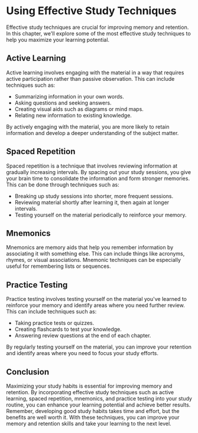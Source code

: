 Using Effective Study Techniques
=========================================================================

Effective study techniques are crucial for improving memory and retention. In this chapter, we'll explore some of the most effective study techniques to help you maximize your learning potential.

Active Learning
---------------

Active learning involves engaging with the material in a way that requires active participation rather than passive observation. This can include techniques such as:

* Summarizing information in your own words.
* Asking questions and seeking answers.
* Creating visual aids such as diagrams or mind maps.
* Relating new information to existing knowledge.

By actively engaging with the material, you are more likely to retain information and develop a deeper understanding of the subject matter.

Spaced Repetition
-----------------

Spaced repetition is a technique that involves reviewing information at gradually increasing intervals. By spacing out your study sessions, you give your brain time to consolidate the information and form stronger memories. This can be done through techniques such as:

* Breaking up study sessions into shorter, more frequent sessions.
* Reviewing material shortly after learning it, then again at longer intervals.
* Testing yourself on the material periodically to reinforce your memory.

Mnemonics
---------

Mnemonics are memory aids that help you remember information by associating it with something else. This can include things like acronyms, rhymes, or visual associations. Mnemonic techniques can be especially useful for remembering lists or sequences.

Practice Testing
----------------

Practice testing involves testing yourself on the material you've learned to reinforce your memory and identify areas where you need further review. This can include techniques such as:

* Taking practice tests or quizzes.
* Creating flashcards to test your knowledge.
* Answering review questions at the end of each chapter.

By regularly testing yourself on the material, you can improve your retention and identify areas where you need to focus your study efforts.

Conclusion
----------

Maximizing your study habits is essential for improving memory and retention. By incorporating effective study techniques such as active learning, spaced repetition, mnemonics, and practice testing into your study routine, you can enhance your learning potential and achieve better results. Remember, developing good study habits takes time and effort, but the benefits are well worth it. With these techniques, you can improve your memory and retention skills and take your learning to the next level.
